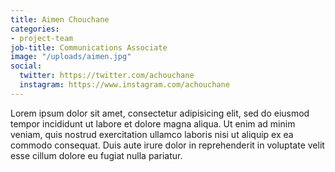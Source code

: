 ```yaml
---
title: Aimen Chouchane
categories:
- project-team
job-title: Communications Associate
image: "/uploads/aimen.jpg"
social:
  twitter: https://twitter.com/achouchane
  instagram: https://www.instagram.com/achouchane
---
```


Lorem ipsum dolor sit amet, consectetur adipisicing elit, sed do eiusmod tempor incididunt ut labore et dolore magna aliqua. Ut enim ad minim veniam, quis nostrud exercitation ullamco laboris nisi ut aliquip ex ea commodo consequat. Duis aute irure dolor in reprehenderit in voluptate velit esse cillum dolore eu fugiat nulla pariatur.